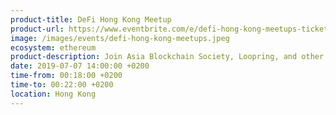 ```yaml
---
product-title: DeFi Hong Kong Meetup
product-url: https://www.eventbrite.com/e/defi-hong-kong-meetups-tickets-64345667624
image: /images/events/defi-hong-kong-meetups.jpeg
ecosystem: ethereum
product-description: Join Asia Blockchain Society, Loopring, and other prolific blockchain firms on July 7th at 183 Electric Rd (39th Floor), North Point, Hong Kong for varied discussions on the past, present, and future of DeFi. All are welcome, no matter the skill level or experience with DeFi.
date: 2019-07-07 14:00:00 +0200
time-from: 00:18:00 +0200
time-to: 00:22:00 +0200
location: Hong Kong
---
```

